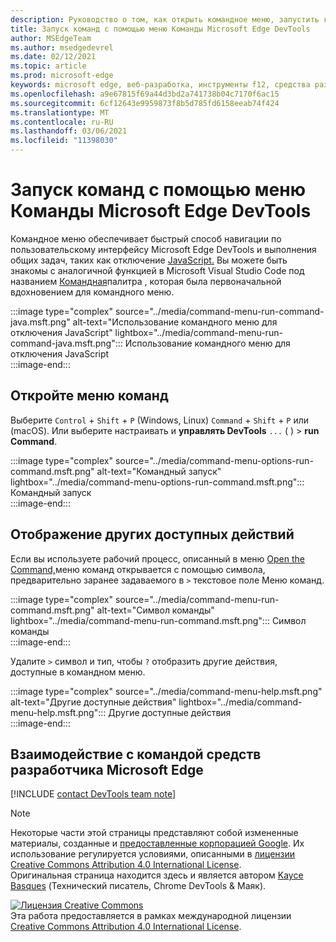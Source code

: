 ```yaml
---
description: Руководство о том, как открыть командное меню, запустить команды, просмотреть другие действия и другие действия.
title: Запуск команд с помощью меню Команды Microsoft Edge DevTools
author: MSEdgeTeam
ms.author: msedgedevrel
ms.date: 02/12/2021
ms.topic: article
ms.prod: microsoft-edge
keywords: microsoft edge, веб-разработка, инструменты f12, средства разработчика
ms.openlocfilehash: a9e67815f69a44d3bd2a741738b04c7170f6ac15
ms.sourcegitcommit: 6cf12643e9959873f8b5d785fd6158eeab74f424
ms.translationtype: MT
ms.contentlocale: ru-RU
ms.lasthandoff: 03/06/2021
ms.locfileid: "11398030"
---
```

<!-- Copyright Kayce Basques 

   Licensed under the Apache License, Version 2.0 (the "License");
   you may not use this file except in compliance with the License.
   You may obtain a copy of the License at

       https://www.apache.org/licenses/LICENSE-2.0

   Unless required by applicable law or agreed to in writing, software
   distributed under the License is distributed on an "AS IS" BASIS,
   WITHOUT WARRANTIES OR CONDITIONS OF ANY KIND, either express or implied.
   See the License for the specific language governing permissions and
   limitations under the License.  -->  

# <a name="run-commands-with-the-microsoft-edge-devtools-command-menu"></a>Запуск команд с помощью меню Команды Microsoft Edge DevTools  

Командное меню обеспечивает быстрый способ навигации по пользовательскому интерфейсу Microsoft Edge DevTools и выполнения общих задач, таких как отключение [JavaScript.][JavascriptDisable]  Вы можете быть знакомы с аналогичной функцией в Microsoft Visual Studio Code под названием [Командная][VisualStudioCodeUICommandPalette]палитра , которая была первоначальной вдохновением для командного меню.  

:::image type="complex" source="../media/command-menu-run-command-java.msft.png" alt-text="Использование командного меню для отключения JavaScript" lightbox="../media/command-menu-run-command-java.msft.png":::
   Использование командного меню для отключения JavaScript  
:::image-end:::  

## <a name="open-the-command-menu"></a>Откройте меню команд  

Выберите `Control` + `Shift` + `P` \(Windows, Linux\) `Command` + `Shift` + `P` или \(macOS\). Или выберите настраивать и **управлять DevTools** `...` \( \) > **run Command**.  

:::image type="complex" source="../media/command-menu-options-run-command.msft.png" alt-text="Командный запуск" lightbox="../media/command-menu-options-run-command.msft.png":::
   Командный запуск  
:::image-end:::  

## <a name="display-other-available-actions"></a>Отображение других доступных действий  

Если вы используете рабочий процесс, описанный в меню [Open the Command,](#open-the-command-menu)меню команд открывается с помощью символа, предварительно заранее задаваемого в `>` текстовое поле Меню команд.  

:::image type="complex" source="../media/command-menu-run-command.msft.png" alt-text="Символ команды" lightbox="../media/command-menu-run-command.msft.png":::
   Символ команды  
:::image-end:::  

Удалите `>` символ и тип, чтобы `?` отобразить другие действия, доступные в командном меню.  

:::image type="complex" source="../media/command-menu-help.msft.png" alt-text="Другие доступные действия" lightbox="../media/command-menu-help.msft.png":::
   Другие доступные действия  
:::image-end:::  

## <a name="getting-in-touch-with-the-microsoft-edge-devtools-team"></a>Взаимодействие с командой средств разработчика Microsoft Edge  

[!INCLUDE [contact DevTools team note](../includes/contact-devtools-team-note.md)]  

<!-- links -->  

[JavascriptDisable]: ../javascript/disable.md "Отключить JavaScript с помощью Microsoft Edge DevTools | Документы Майкрософт"  

[VisualStudioCodeUICommandPalette]: https://code.visualstudio.com/docs/getstarted/userinterface#_command-palette "Палитра команд — Visual Studio пользовательского интерфейса кода"  

> [!NOTE]
> Некоторые части этой страницы представляют собой измененные материалы, созданные и [предоставленные корпорацией Google][GoogleSitePolicies]. Их использование регулируется условиями, описанными в [лицензии Creative Commons Attribution 4.0 International License][CCA4IL].  
> Оригинальная страница [](https://developers.google.com/web/tools/chrome-devtools/command-menu/index) находится здесь и является автором [Kayce Basques][KayceBasques] \(Технический писатель, Chrome DevTools \& Маяк\).  

[![Лицензия Creative Commons][CCby4Image]][CCA4IL]  
Эта работа предоставляется в рамках международной лицензии [Creative Commons Attribution 4.0 International License][CCA4IL].  

[CCA4IL]: https://creativecommons.org/licenses/by/4.0  
[CCby4Image]: https://i.creativecommons.org/l/by/4.0/88x31.png  
[GoogleSitePolicies]: https://developers.google.com/terms/site-policies  
[KayceBasques]: https://developers.google.com/web/resources/contributors/kaycebasques  
